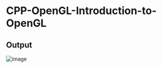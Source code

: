 # CPP-OpenGL-Introduction-to-OpenGL
## Output
![image](https://user-images.githubusercontent.com/85553852/150712639-76a641fb-768e-4576-b630-3b5a4df631d1.png)
